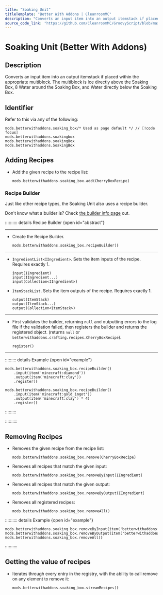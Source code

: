 ```yaml
---
title: "Soaking Unit"
titleTemplate: "Better With Addons | CleanroomMC"
description: "Converts an input item into an output itemstack if placed within the appropriate multiblock. The multiblock is Ice directly above the Soaking Box, 8 Water around the Soaking Box, and Water directly below the Soaking Box."
source_code_link: "https://github.com/CleanroomMC/GroovyScript/blob/master/src/main/java/com/cleanroommc/groovyscript/compat/mods/betterwithaddons/SoakingBox.java"
---
```


# Soaking Unit (Better With Addons)

## Description

Converts an input item into an output itemstack if placed within the appropriate multiblock. The multiblock is Ice directly above the Soaking Box, 8 Water around the Soaking Box, and Water directly below the Soaking Box.

## Identifier

Refer to this via any of the following:

```groovy:no-line-numbers {1}
mods.betterwithaddons.soaking_box/* Used as page default */ // [!code focus]
mods.betterwithaddons.soakingbox
mods.betterwithaddons.soakingBox
mods.betterwithaddons.SoakingBox
```


## Adding Recipes

- Add the given recipe to the recipe list:

    ```groovy:no-line-numbers
    mods.betterwithaddons.soaking_box.add(CherryBoxRecipe)
    ```


### Recipe Builder

Just like other recipe types, the Soaking Unit also uses a recipe builder.

Don't know what a builder is? Check [the builder info page](../../getting_started/builder.md) out.

:::::::::: details Recipe Builder {open id="abstract"}

---

- Create the Recipe Builder.

    ```groovy:no-line-numbers
    mods.betterwithaddons.soaking_box.recipeBuilder()
    ```

---

- `IngredientList<IIngredient>`. Sets the item inputs of the recipe. Requires exactly 1.

    ```groovy:no-line-numbers
    input(IIngredient)
    input(IIngredient...)
    input(Collection<IIngredient>)
    ```

- `ItemStackList`. Sets the item outputs of the recipe. Requires exactly 1.

    ```groovy:no-line-numbers
    output(ItemStack)
    output(ItemStack...)
    output(Collection<ItemStack>)
    ```

---

- First validates the builder, returning `null` and outputting errors to the log file if the validation failed, then registers the builder and returns the registered object. (returns `null` or `betterwithaddons.crafting.recipes.CherryBoxRecipe`).

    ```groovy:no-line-numbers
    register()
    ```

---

::::::::: details Example {open id="example"}
```groovy:no-line-numbers
mods.betterwithaddons.soaking_box.recipeBuilder()
    .input(item('minecraft:diamond'))
    .output(item('minecraft:clay'))
    .register()

mods.betterwithaddons.soaking_box.recipeBuilder()
    .input(item('minecraft:gold_ingot'))
    .output(item('minecraft:clay') * 4)
    .register()
```

:::::::::

::::::::::

## Removing Recipes

- Removes the given recipe from the recipe list:

    ```groovy:no-line-numbers
    mods.betterwithaddons.soaking_box.remove(CherryBoxRecipe)
    ```

- Removes all recipes that match the given input:

    ```groovy:no-line-numbers
    mods.betterwithaddons.soaking_box.removeByInput(IIngredient)
    ```

- Removes all recipes that match the given output:

    ```groovy:no-line-numbers
    mods.betterwithaddons.soaking_box.removeByOutput(IIngredient)
    ```

- Removes all registered recipes:

    ```groovy:no-line-numbers
    mods.betterwithaddons.soaking_box.removeAll()
    ```

:::::::::: details Example {open id="example"}
```groovy:no-line-numbers
mods.betterwithaddons.soaking_box.removeByInput(item('betterwithaddons:bamboo'))
mods.betterwithaddons.soaking_box.removeByOutput(item('betterwithaddons:japanmat:8'))
mods.betterwithaddons.soaking_box.removeAll()
```

::::::::::

## Getting the value of recipes

- Iterates through every entry in the registry, with the ability to call remove on any element to remove it:

    ```groovy:no-line-numbers
    mods.betterwithaddons.soaking_box.streamRecipes()
    ```
